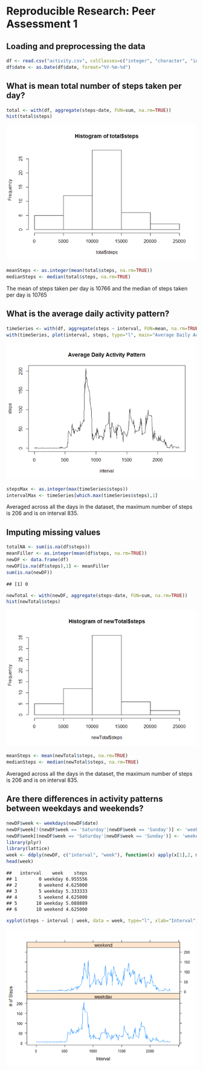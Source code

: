 # Reproducible Research: Peer Assessment 1


## Loading and preprocessing the data

```r
df <- read.csv("activity.csv", colClasses=c("integer", "character", "integer"))
df$date <- as.Date(df$date, format="%Y-%m-%d")
```

## What is mean total number of steps taken per day?

```r
total <- with(df, aggregate(steps~date, FUN=sum, na.rm=TRUE))
hist(total$steps)
```

![](PA1_template_files/figure-html/unnamed-chunk-2-1.png)

```r
meanSteps <- as.integer(mean(total$steps, na.rm=TRUE))
medianSteps <- median(total$steps, na.rm=TRUE)
```
The mean of steps taken per day is 10766 and the median of steps taken per day is 10765

## What is the average daily activity pattern?

```r
timeSeries <- with(df, aggregate(steps ~ interval, FUN=mean, na.rm=TRUE))
with(timeSeries, plot(interval, steps, type="l", main="Average Daily Activity Pattern"))
```

![](PA1_template_files/figure-html/unnamed-chunk-3-1.png)

```r
stepsMax <- as.integer(max(timeSeries$steps))
intervalMax <- timeSeries[which.max(timeSeries$steps),1]
```
Averaged across all the days in the dataset, the maximum number of steps is 206 and is on interval 835.


## Imputing missing values

```r
totalNA <- sum(is.na(df$steps))
meanFiller <- as.integer(mean(df$steps, na.rm=TRUE))
newDF <- data.frame(df)
newDF[is.na(df$steps),1] <- meanFiller
sum(is.na(newDF))
```

```
## [1] 0
```

```r
newTotal <- with(newDF, aggregate(steps~date, FUN=sum, na.rm=TRUE))
hist(newTotal$steps)
```

![](PA1_template_files/figure-html/unnamed-chunk-4-1.png)

```r
meanSteps <- mean(newTotal$steps, na.rm=TRUE)
medianSteps <- median(newTotal$steps, na.rm=TRUE)
```
Averaged across all the days in the dataset, the maximum number of steps is 206 and is on interval 835.

## Are there differences in activity patterns between weekdays and weekends?

```r
newDF$week <- weekdays(newDF$date)
newDF$week[!(newDF$week == 'Saturday'|newDF$week == 'Sunday')] <- 'weekday'
newDF$week[(newDF$week == 'Saturday'|newDF$week == 'Sunday')] <- 'weekend'
library(plyr)
library(lattice)
week <- ddply(newDF, c("interval", "week"), function(x) apply(x[1],2, mean))
head(week)
```

```
##   interval    week    steps
## 1        0 weekday 6.955556
## 2        0 weekend 4.625000
## 3        5 weekday 5.333333
## 4        5 weekend 4.625000
## 5       10 weekday 5.088889
## 6       10 weekend 4.625000
```

```r
xyplot(steps ~ interval | week, data = week, type="l", xlab="Interval", ylab="# of Steps", layout = c(1,2))
```

![](PA1_template_files/figure-html/unnamed-chunk-5-1.png)




